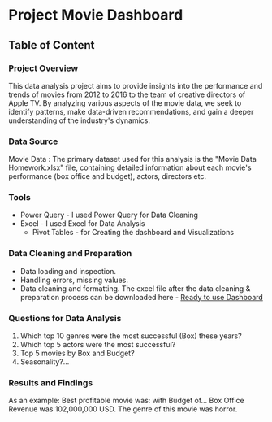 # Project Movie Dashboard
## Table of Content

### Project Overview
This data analysis project aims to provide insights into the performance and trends of movies from 2012 to 2016 to the team of creative directors of Apple TV. 
By analyzing various aspects of the movie data, we seek to identify patterns, make data-driven recommendations, and gain a deeper understanding of the industry's dynamics.

### Data Source
Movie Data : The primary dataset used for this analysis is the "Movie Data Homework.xlsx" file, containing detailed information about each movie's performance (box office and budget), actors, directors etc.

### Tools
- Power Query - I used Power Query for Data Cleaning
- Excel - I used Excel for Data Analysis
  - Pivot Tables - for Creating the dashboard and Visualizations
### Data Cleaning and Preparation
- Data loading and inspection.
- Handling errors, missing values.
- Data cleaning and formatting. The excel file after the data cleaning & preparation process can be downloaded here - [Ready to use Dashboard](https://github.com/user-attachments/files/19238692/Dashboard.Excel.xlsx)

### Questions for Data Analysis
1. Which top 10 genres were the most successful (Box) these years?
2. Which top 5 actors were the most successful?
3. Top 5 movies by Box and Budget?
4. Seasonality?...

### Results and Findings
As an example: Best profitable movie was: with Budget of... Box Office Revenue was 102,000,000 USD. The genre of this movie was horror.
